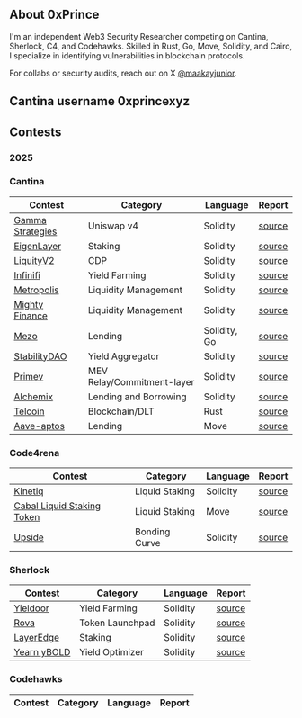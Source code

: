 ## About 0xPrince

I'm an independent Web3 Security Researcher competing on Cantina, Sherlock, C4, and Codehawks. Skilled in Rust, Go, Move, Solidity, and Cairo, I specialize in identifying vulnerabilities in blockchain protocols.

For collabs or security audits, reach out on X [@maakayjunior](https://x.com/maakayjunior).

## Cantina username   0xprincexyz


## Contests
### 2025

### Cantina


| Contest | Category | Language | Report |
| -------- | ------- |  -------- | -------- | 
| [Gamma Strategies](https://cantina.xyz/competitions/aaf79192-6ea7-4b1e-aed7-3d23212dd0f1) | Uniswap v4 |  Solidity | [source](contests/Gamma.md) |
[EigenLayer](https://cantina.xyz/competitions/e7af4986-183d-4764-8bd2-1d6b47f87d99) | Staking | Solidity | [source](contests/Eigenlayer.md) |
| [LiquityV2](https://cantina.xyz/competitions/d86632df-ab33-4448-8198-64955eae6712) | CDP | Solidity | [source](contests/LiquityV2.md) |
| [Infinifi](https://cantina.xyz/competitions/2ac7f906-1661-47eb-bfd6-519f5db0d36b) | Yield Farming | Solidity | [source](contests/Infinifi.md) |
| [Metropolis](https://cantina.xyz/competitions/076935b1-2706-48c6-bf0a-b3656aa24194) | Liquidity Management | Solidity | [source](contests/Metropolis.md) |
| [Mighty Finance](https://cantina.xyz/competitions/616d8bb4-16ce-4ca9-9ce9-5b99d6e146ef) | Liquidity Management  | Solidity | [source](contests/mightyfinance.md) | 
| [Mezo](https://cantina.xyz/code/e757364c-1f68-4ec5-94f6-c6b3c2e80c6d) | Lending   | Solidity, Go | [source](contests/mezo.md) | 
| [StabilityDAO](https://cantina.xyz/competitions/e1c0be8d-0c3d-485a-a446-a582beb120b1) | Yield Aggregator  | Solidity | [source](contests/stability.md) | 
| [Primev](https://cantina.xyz/competitions/e92be0b9-b4f2-4bf2-9544-ae285fcfc02d) | MEV Relay/Commitment-layer   | Solidity | [source](contests/primev.md) | 
| [Alchemix](https://cantina.xyz/code/e68909e6-3491-4a94-a707-ecf0c89cf72a/overview) | Lending and Borrowing   | Solidity | [source](contests/Alchemix.md) | 
| [Telcoin](https://cantina.xyz/code/26d5255b-6f68-46cf-be55-81dd565d9d16/overview) | Blockchain/DLT   | Rust | [source](contests/Telcoin.md) | 
| [Aave-aptos](https://cantina.xyz/code/ad445d42-9d39-4bcf-becb-0c6c8689b767/overview) | Lending   | Move | [source](contests/Aave-Aptos.md) | 

 


### Code4rena
| Contest | Category | Language | Report |
| -------- | ------- |  -------- | -------- |
| [Kinetiq](https://code4rena.com/audits/2025-04-kinetiq) | Liquid Staking | Solidity | [source](contests/Kinetiq.md) |
| [Cabal Liquid Staking Token](https://code4rena.com/audits/2025-04-cabal-liquid-staking-token) | Liquid Staking |  Move |[source](contests/cabal.md) |
| [Upside](https://code4rena.com/audits/2025-05-upside) | Bonding Curve |  Solidity |[source](contests/upside.md) |

### Sherlock
| Contest | Category | Language | Report |
| -------- | ------- |  -------- | --------
| [Yieldoor](https://audits.sherlock.xyz/contests/791/report) | Yield Farming | Solidity | [source](contests/Yieldoor.md) |
| [Rova](https://audits.sherlock.xyz/contests/498/report) | Token Launchpad|  Solidity | [source](contests/Rova.md) |
| [LayerEdge](https://audits.sherlock.xyz/contests/952/report) | Staking |  Solidity | [source](contests/LayerEdge.md) |
| [Yearn yBOLD](https://audits.sherlock.xyz/contests/977/report) | Yield Optimizer|  Solidity | [source](contests/ybold.md) |

### Codehawks
| Contest | Category | Language | Report |
| -------- | ------- |  -------- | --------




